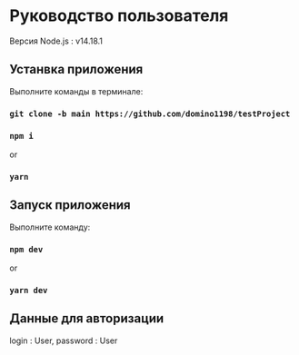 # Руководство пользователя

Версия Node.js : v14.18.1

## Устанвка приложения

Выполните команды в терминале:
### `git clone -b main https://github.com/domino1198/testProject`
### `npm i` 
or 
### `yarn`


## Запуск приложения

Выполните команду:
### `npm dev`
or
### `yarn dev`

## Данные для авторизации

login : User,
password : User



